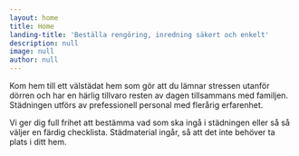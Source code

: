 ```yaml
---
layout: home
title: Home
landing-title: 'Beställa rengöring, inredning säkert och enkelt'
description: null
image: null
author: null
---
```


Kom hem till ett välstädat hem som gör att du lämnar stressen utanför dörren och har en härlig tillvaro resten av dagen tillsammans med familjen. Städningen utförs av prefessionell personal med flerårig erfarenhet.

Vi ger dig full frihet att bestämma vad som ska ingå i städningen eller så så väljer en färdig checklista. Städmaterial ingår, så att det inte behöver ta plats i ditt hem.
